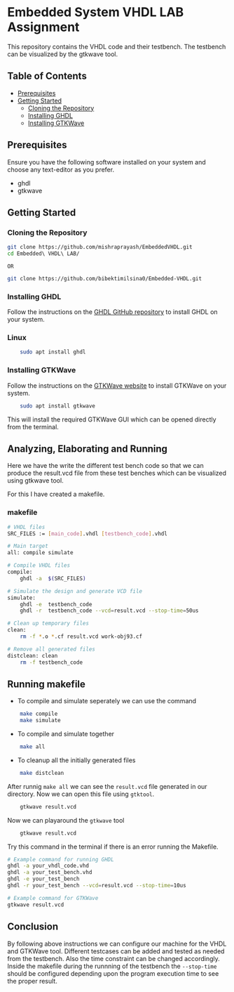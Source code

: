 # Embedded System VHDL LAB Assignment

This repository contains the VHDL code and their testbench. The testbench can be visualized by the gtkwave tool.

## Table of Contents

- [Prerequisites](#prerequisites)
- [Getting Started](#getting-started)
  - [Cloning the Repository](#cloning-the-repository)
  - [Installing GHDL](#installing-ghdl)
  - [Installing GTKWave](#installing-gtkwave)

## Prerequisites

Ensure you have the following software installed on your system and choose any text-editor as you prefer.

- ghdl
- gtkwave

## Getting Started

### Cloning the Repository

```bash
git clone https://github.com/mishraprayash/EmbeddedVHDL.git
cd Embedded\ VHDL\ LAB/
```
    OR
```bash
git clone https://github.com/bibektimilsina0/Embedded-VHDL.git
```

### Installing GHDL

Follow the instructions on the [GHDL GitHub repository](https://github.com/ghdl/ghdl) to install GHDL on your system.

### Linux

```bash
    sudo apt install ghdl
```

### Installing GTKWave

Follow the instructions on the [GTKWave website](http://gtkwave.sourceforge.net/) to install GTKWave on your system.

```bash
    sudo apt install gtkwave
```
This will install the required GTKWave GUI which can be opened directly from the terminal.

## Analyzing, Elaborating and Running 

Here we have the write the different test bench code so that we can produce the result.vcd file from these test benches which can be visualized using gtkwave tool.

For this I have created a makefile.

### makefile


```bash
# VHDL files
SRC_FILES := [main_code].vhdl [testbench_code].vhdl

# Main target
all: compile simulate

# Compile VHDL files
compile:
	ghdl -a  $(SRC_FILES)

# Simulate the design and generate VCD file
simulate:
	ghdl -e  testbench_code
	ghdl -r  testbench_code --vcd=result.vcd --stop-time=50us

# Clean up temporary files
clean:
	rm -f *.o *.cf result.vcd work-obj93.cf

# Remove all generated files
distclean: clean
	rm -f testbench_code

```

## Running makefile

- To compile and simulate seperately we can use the command 
```bash
    make compile
    make simulate
```
- To compile and simulate together
```bash
    make all
```
- To cleanup all the initially generated files
```bash
    make distclean
```


After runnig ` make all ` we can see the `result.vcd` file generated in our directory. Now we can open this file using `gtktool`.

```bash
    gtkwave result.vcd
```

Now we can playaround the `gtkwave` tool 
```bash
    gtkwave result.vcd
```

Try this command in the terminal if there is an error running the Makefile.

```bash
# Example command for running GHDL
ghdl -a your_vhdl_code.vhd
ghdl -a your_test_bench.vhd
ghdl -e your_test_bench
ghdl -r your_test_bench --vcd=result.vcd --stop-time=10us
```

```bash
# Example command for GTKWave
gtkwave result.vcd
```

## Conclusion

By following above instructions we can configure our machine for the VHDL and GTKWave tool. Different testcases can be added and tested as needed from the testbench. Also the time constraint can be changed accordingly. Inside the makefile during the runnning of the testbench the ```--stop-time``` should be configured depending upon the program execution time to see the proper result. 
